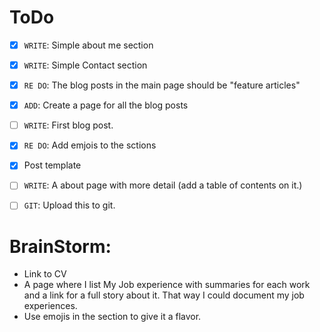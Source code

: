 # ToDo
- [x] `WRITE`: Simple about me section
- [x] `WRITE`: Simple Contact section
- [x] `RE DO`: The blog posts in the main page should be "feature articles"
- [x] `ADD`: Create a page for all the blog posts
- [ ] `WRITE`: First blog post.
- [x] `RE DO`: Add emjois to the sctions
- [x] Post template
- [ ] `WRITE`: A about page with more detail (add a table of contents on it.)
- [ ] `GIT`: Upload this to git. 


# BrainStorm:
* Link to CV
* A page where I list My Job experience with summaries for each work and a link for a full story about it. That way I could document my job experiences.
* Use emojis in the section to give it a flavor.
